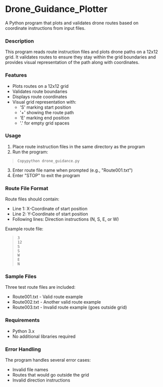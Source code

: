 # Drone_Guidance_Plotter

A Python program that plots and validates drone routes based on coordinate instructions from input files.

### Description
This program reads route instruction files and plots drone paths on a 12x12 grid. It validates routes to ensure they stay within the grid boundaries and provides visual representation of the path along with coordinates.

### Features

- Plots routes on a 12x12 grid
- Validates route boundaries
- Displays route coordinates
- Visual grid representation with:
  - 'S' marking start position
  - '+' showing the route path
  - 'E' marking end position
  - '.' for empty grid spaces



### Usage

  1.   Place route instruction files in the same directory as the program
  2.   Run the program:
>     Copypython drone_guidance.py

  
  3.    Enter route file name when prompted (e.g., "Route001.txt")
  4.    Enter "STOP" to exit the program

### Route File Format

Route files should contain:

- Line 1: X-Coordinate of start position
- Line 2: Y-Coordinate of start position
- Following lines: Direction instructions (N, S, E, or W)

Example route file:

>     3
>     12
>     S
>     S
>     W
>     E
>     N


### Sample Files

Three test route files are included:

- Route001.txt - Valid route example
- Route002.txt - Another valid route example
- Route003.txt - Invalid route example (goes outside grid)

### Requirements

- Python 3.x
- No additional libraries required

### Error Handling

The program handles several error cases:

- Invalid file names
- Routes that would go outside the grid
- Invalid direction instructions

